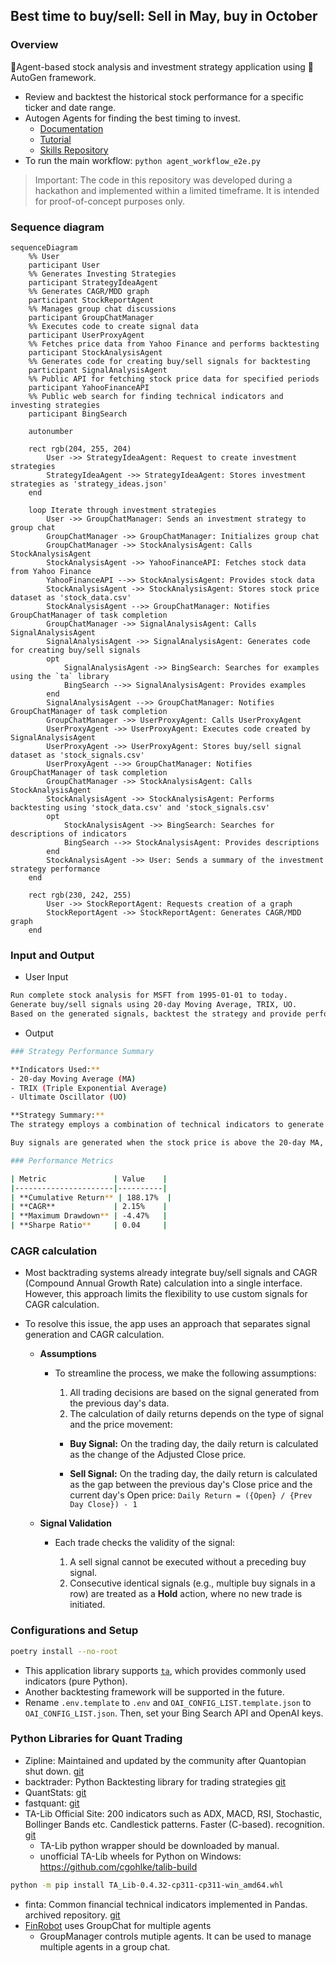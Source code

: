 
## Best time to buy/sell: Sell in May, buy in October

### Overview

💸Agent-based stock analysis and investment strategy application using 🎰AutoGen framework.

- Review and backtest the historical stock performance for a specific ticker and date range.
- Autogen Agents for finding the best timing to invest.
  - [Documentation](https://microsoft.github.io/autogen/)
  - [Tutorial](https://microsoft.github.io/autogen/docs/Examples)
  <!-- - [Autogen studio](https://microsoft.github.io/autogen/docs/autogen-studio/getting-started) `cmd> autogenstudio ui --port 8081` -->
  - [Skills Repository](https://github.com/madtank/autogenstudio-skills)
- To run the main workflow: `python agent_workflow_e2e.py`

> Important: The code in this repository was developed during a hackathon and implemented within a limited timeframe. It is intended for proof-of-concept purposes only.

### Sequence diagram

```mermaid
sequenceDiagram
    %% User
    participant User
    %% Generates Investing Strategies
    participant StrategyIdeaAgent
    %% Generates CAGR/MDD graph
    participant StockReportAgent
    %% Manages group chat discussions
    participant GroupChatManager
    %% Executes code to create signal data
    participant UserProxyAgent
    %% Fetches price data from Yahoo Finance and performs backtesting
    participant StockAnalysisAgent
    %% Generates code for creating buy/sell signals for backtesting
    participant SignalAnalysisAgent
    %% Public API for fetching stock price data for specified periods
    participant YahooFinanceAPI
    %% Public web search for finding technical indicators and investing strategies
    participant BingSearch

    autonumber

    rect rgb(204, 255, 204)
        User ->> StrategyIdeaAgent: Request to create investment strategies
        StrategyIdeaAgent ->> StrategyIdeaAgent: Stores investment strategies as 'strategy_ideas.json'
    end

    loop Iterate through investment strategies
        User ->> GroupChatManager: Sends an investment strategy to group chat
        GroupChatManager ->> GroupChatManager: Initializes group chat
        GroupChatManager ->> StockAnalysisAgent: Calls StockAnalysisAgent
        StockAnalysisAgent ->> YahooFinanceAPI: Fetches stock data from Yahoo Finance
        YahooFinanceAPI -->> StockAnalysisAgent: Provides stock data
        StockAnalysisAgent ->> StockAnalysisAgent: Stores stock price dataset as 'stock_data.csv'
        StockAnalysisAgent -->> GroupChatManager: Notifies GroupChatManager of task completion
        GroupChatManager ->> SignalAnalysisAgent: Calls SignalAnalysisAgent
        SignalAnalysisAgent ->> SignalAnalysisAgent: Generates code for creating buy/sell signals
        opt
            SignalAnalysisAgent ->> BingSearch: Searches for examples using the `ta` library
            BingSearch -->> SignalAnalysisAgent: Provides examples
        end
        SignalAnalysisAgent -->> GroupChatManager: Notifies GroupChatManager of task completion
        GroupChatManager ->> UserProxyAgent: Calls UserProxyAgent
        UserProxyAgent ->> UserProxyAgent: Executes code created by SignalAnalysisAgent
        UserProxyAgent ->> UserProxyAgent: Stores buy/sell signal dataset as 'stock_signals.csv'
        UserProxyAgent -->> GroupChatManager: Notifies GroupChatManager of task completion
        GroupChatManager ->> StockAnalysisAgent: Calls StockAnalysisAgent
        StockAnalysisAgent ->> StockAnalysisAgent: Performs backtesting using 'stock_data.csv' and 'stock_signals.csv'
        opt
            StockAnalysisAgent ->> BingSearch: Searches for descriptions of indicators
            BingSearch -->> StockAnalysisAgent: Provides descriptions
        end
        StockAnalysisAgent ->> User: Sends a summary of the investment strategy performance
    end

    rect rgb(230, 242, 255)
        User ->> StockReportAgent: Requests creation of a graph
        StockReportAgent ->> StockReportAgent: Generates CAGR/MDD graph
    end
```

### Input and Output

- User Input

```bash
Run complete stock analysis for MSFT from 1995-01-01 to today. 
Generate buy/sell signals using 20-day Moving Average, TRIX, UO.
Based on the generated signals, backtest the strategy and provide performance metrics.
```

- Output

```bash
### Strategy Performance Summary

**Indicators Used:**
- 20-day Moving Average (MA)
- TRIX (Triple Exponential Average)
- Ultimate Oscillator (UO)

**Strategy Summary:**
The strategy employs a combination of technical indicators to generate buy and sell signals. The 20-day Moving Average smooths price data to identify trends, while the TRIX indicator assesses momentum and potential trend reversals. The Ultimate Oscillator helps gauge market momentum by considering multiple time frames.

Buy signals are generated when the stock price is above the 20-day MA, TRIX is positive, and UO is below 50, indicating a potential upward trend. Conversely, sell signals are triggered when the price is below the 20-day MA, TRIX is negative, and UO is above 50, suggesting a downward trend. This strategy aims to capture momentum while managing risk effectively.

### Performance Metrics

| Metric               | Value    |
|----------------------|----------|
| **Cumulative Return** | 188.17%  |
| **CAGR**             | 2.15%    |
| **Maximum Drawdown** | -4.47%   |
| **Sharpe Ratio**     | 0.04     |
```

### CAGR calculation

- Most backtrading systems already integrate buy/sell signals and CAGR (Compound Annual Growth Rate) calculation into a single interface. However, this approach limits the flexibility to use custom signals for CAGR calculation.
- To resolve this issue, the app uses an approach that separates signal generation and CAGR calculation.

  - **Assumptions**

    - To streamline the process, we make the following assumptions:

      1. All trading decisions are based on the signal generated from the previous day's data.
      1. The calculation of daily returns depends on the type of signal and the price movement:

      - **Buy Signal:** On the trading day, the daily return is calculated as the change of the Adjusted Close price.

      - **Sell Signal:** On the trading day, the daily return is calculated as the gap between the previous day's Close price and the current day's Open price: `Daily Return = ({Open} / {Prev Day Close}) - 1`

  - **Signal Validation**

    - Each trade checks the validity of the signal:

      1. A sell signal cannot be executed without a preceding buy signal.
      1. Consecutive identical signals (e.g., multiple buy signals in a row) are treated as a **Hold** action, where no new trade is initiated.

### Configurations and Setup

  ```bash
  poetry install --no-root
  ```

- This application library supports [`ta`](https://github.com/bukosabino/ta), which provides commonly used indicators (pure Python).
- Another backtesting framework will be supported in the future.
- Rename `.env.template` to `.env` and `OAI_CONFIG_LIST.template.json` to `OAI_CONFIG_LIST.json`. Then, set your Bing Search API and OpenAI keys.

### Python Libraries for Quant Trading 

- Zipline: Maintained and updated by the community after Quantopian shut down. [git](https://github.com/stefan-jansen/zipline-reloaded)
- backtrader: Python Backtesting library for trading strategies [git](https://github.com/mementum/backtrader)
- QuantStats: [git](https://github.com/ranaroussi/quantstats)
- fastquant: [git](https://github.com/enzoampil/fastquant)
- TA-Lib Official Site: 200 indicators such as ADX, MACD, RSI, Stochastic, Bollinger Bands etc. Candlestick patterns. Faster (C-based). recognition. [git](https://ta-lib.org/)
  - TA-Lib python wrapper should be downloaded by manual.
  - unofficial TA-Lib wheels for Python on Windows: https://github.com/cgohlke/talib-build

```bash
python -m pip install TA_Lib-0.4.32-cp311-cp311-win_amd64.whl
```

- finta: Common financial technical indicators implemented in Pandas. archived repository. [git](https://github.com/peerchemist/finta)
- [FinRobot](https://github.com/AI4Finance-Foundation/FinRobot) uses GroupChat for multiple agents
  - GroupManager controls mutiple agents. It can be used to manage multiple agents in a group chat.
